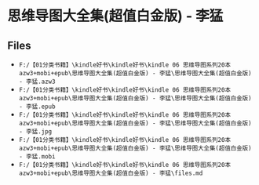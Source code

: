 # 思维导图大全集(超值白金版) - 李猛

## Files

- `F:/【01分类书籍】\kindle好书\kindle好书\kindle 06 思维导图系列20本 azw3+mobi+epub\思维导图大全集(超值白金版) - 李猛\思维导图大全集(超值白金版) - 李猛.azw3`
- `F:/【01分类书籍】\kindle好书\kindle好书\kindle 06 思维导图系列20本 azw3+mobi+epub\思维导图大全集(超值白金版) - 李猛\思维导图大全集(超值白金版) - 李猛.epub`
- `F:/【01分类书籍】\kindle好书\kindle好书\kindle 06 思维导图系列20本 azw3+mobi+epub\思维导图大全集(超值白金版) - 李猛\思维导图大全集(超值白金版) - 李猛.jpg`
- `F:/【01分类书籍】\kindle好书\kindle好书\kindle 06 思维导图系列20本 azw3+mobi+epub\思维导图大全集(超值白金版) - 李猛\思维导图大全集(超值白金版) - 李猛.mobi`
- `F:/【01分类书籍】\kindle好书\kindle好书\kindle 06 思维导图系列20本 azw3+mobi+epub\思维导图大全集(超值白金版) - 李猛\files.md`
